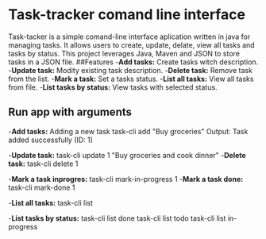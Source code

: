 # Task-tracker comand line interface
Task-tacker is a simple comand-line interface aplication written in java for managing tasks. It allows users to create, update, delate, view all tasks and tasks by status. This project leverages Java, Maven and JSON to store tasks in a JSON file.
##Features
-**Add tasks:** Create tasks witch description.
-**Update task:** Modity existing task description.
-**Delete task:** Remove task from the list.
-**Mark a task:** Set a tasks status.
-**List all tasks:** View all tasks from file.
-**List tasks by status:** View tasks with selected status.

## Run app with arguments
-**Add tasks:** Adding a new task
task-cli add "Buy groceries"
 Output: Task added successfully (ID: 1)

-**Update task:**
task-cli update 1 "Buy groceries and cook dinner"
-**Delete task:**
task-cli delete 1

-**Mark a task inprogres:** 
task-cli mark-in-progress 1
-**Mark a task done:** 
task-cli mark-done 1

-**List all tasks:** 
task-cli list

-**List tasks by status:**
task-cli list done
task-cli list todo
task-cli list in-progress
